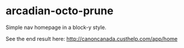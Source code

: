 # arcadian-octo-prune
Simple nav homepage in a block-y style.

See the end result here:
http://canoncanada.custhelp.com/app/home
